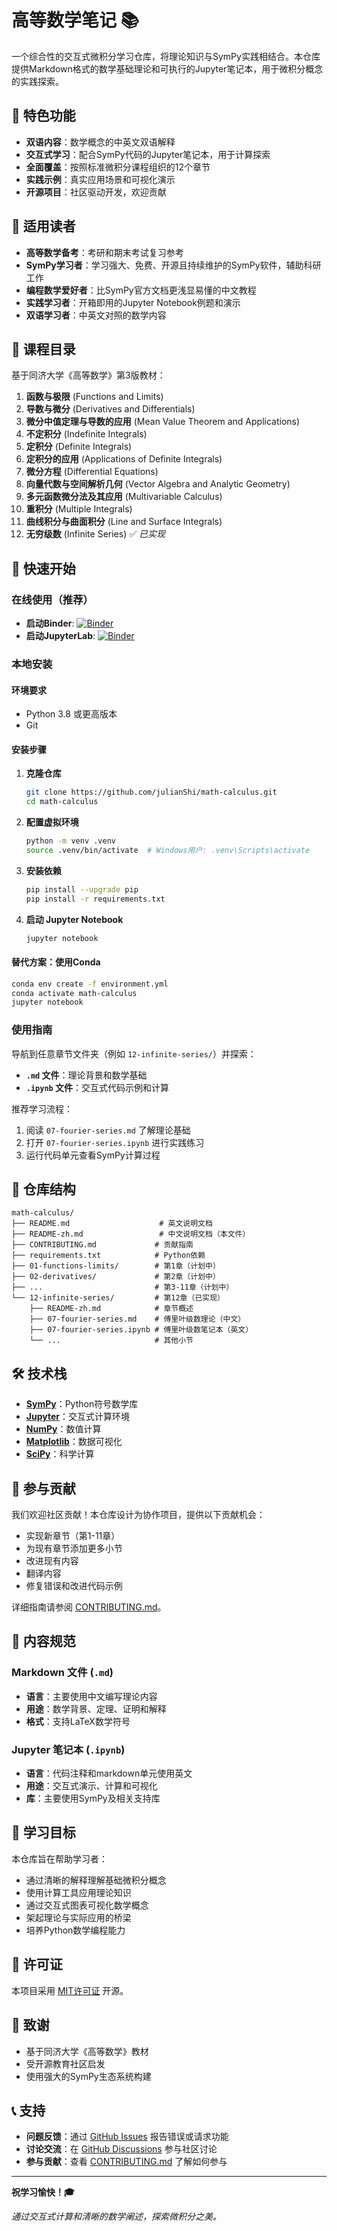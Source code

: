 # 高等数学笔记 📚

一个综合性的交互式微积分学习仓库，将理论知识与SymPy实践相结合。本仓库提供Markdown格式的数学基础理论和可执行的Jupyter笔记本，用于微积分概念的实践探索。

## 🌟 特色功能

- **双语内容**：数学概念的中英文双语解释
- **交互式学习**：配合SymPy代码的Jupyter笔记本，用于计算探索
- **全面覆盖**：按照标准微积分课程组织的12个章节
- **实践示例**：真实应用场景和可视化演示
- **开源项目**：社区驱动开发，欢迎贡献

## 🎯 适用读者

- **高等数学备考**：考研和期末考试复习参考
- **SymPy学习者**：学习强大、免费、开源且持续维护的SymPy软件，辅助科研工作
- **编程数学爱好者**：比SymPy官方文档更浅显易懂的中文教程
- **实践学习者**：开箱即用的Jupyter Notebook例题和演示
- **双语学习者**：中英文对照的数学内容

## 📖 课程目录

基于同济大学《高等数学》第3版教材：

1. **函数与极限** (Functions and Limits)
2. **导数与微分** (Derivatives and Differentials)
3. **微分中值定理与导数的应用** (Mean Value Theorem and Applications)
4. **不定积分** (Indefinite Integrals)
5. **定积分** (Definite Integrals)
6. **定积分的应用** (Applications of Definite Integrals)
7. **微分方程** (Differential Equations)
8. **向量代数与空间解析几何** (Vector Algebra and Analytic Geometry)
9. **多元函数微分法及其应用** (Multivariable Calculus)
10. **重积分** (Multiple Integrals)
11. **曲线积分与曲面积分** (Line and Surface Integrals)
12. **无穷级数** (Infinite Series) ✅ *已实现*

## 🚀 快速开始

### 在线使用（推荐）

- **启动Binder**: [![Binder](https://mybinder.org/badge_logo.svg)](https://mybinder.org/v2/gh/julianShi/math-calculus/HEAD)
- **启动JupyterLab**: [![Binder](https://mybinder.org/badge_logo.svg)](https://mybinder.org/v2/gh/julianShi/math-calculus/HEAD?urlpath=lab)

### 本地安装

#### 环境要求

- Python 3.8 或更高版本
- Git

#### 安装步骤

1. **克隆仓库**
   ```bash
   git clone https://github.com/julianShi/math-calculus.git
   cd math-calculus
   ```

2. **配置虚拟环境**
   ```bash
   python -m venv .venv
   source .venv/bin/activate  # Windows用户: .venv\Scripts\activate
   ```

3. **安装依赖**
   ```bash
   pip install --upgrade pip
   pip install -r requirements.txt
   ```

4. **启动 Jupyter Notebook**
   ```bash
   jupyter notebook
   ```

#### 替代方案：使用Conda

```bash
conda env create -f environment.yml
conda activate math-calculus
jupyter notebook
```

### 使用指南

导航到任意章节文件夹（例如 `12-infinite-series/`）并探索：

- **`.md` 文件**：理论背景和数学基础
- **`.ipynb` 文件**：交互式代码示例和计算

推荐学习流程：
1. 阅读 `07-fourier-series.md` 了解理论基础
2. 打开 `07-fourier-series.ipynb` 进行实践练习
3. 运行代码单元查看SymPy计算过程

## 📁 仓库结构

```
math-calculus/
├── README.md                    # 英文说明文档
├── README-zh.md                 # 中文说明文档（本文件）
├── CONTRIBUTING.md             # 贡献指南
├── requirements.txt            # Python依赖
├── 01-functions-limits/        # 第1章（计划中）
├── 02-derivatives/             # 第2章（计划中）
├── ...                         # 第3-11章（计划中）
└── 12-infinite-series/         # 第12章（已实现）
    ├── README-zh.md            # 章节概述
    ├── 07-fourier-series.md    # 傅里叶级数理论（中文）
    ├── 07-fourier-series.ipynb # 傅里叶级数笔记本（英文）
    └── ...                     # 其他小节
```

## 🛠️ 技术栈

- **[SymPy](https://www.sympy.org/)**：Python符号数学库
- **[Jupyter](https://jupyter.org/)**：交互式计算环境
- **[NumPy](https://numpy.org/)**：数值计算
- **[Matplotlib](https://matplotlib.org/)**：数据可视化
- **[SciPy](https://scipy.org/)**：科学计算

## 🤝 参与贡献

我们欢迎社区贡献！本仓库设计为协作项目，提供以下贡献机会：

- 实现新章节（第1-11章）
- 为现有章节添加更多小节
- 改进现有内容
- 翻译内容
- 修复错误和改进代码示例

详细指南请参阅 [CONTRIBUTING.md](CONTRIBUTING.md)。

## 📝 内容规范

### Markdown 文件 (`.md`)
- **语言**：主要使用中文编写理论内容
- **用途**：数学背景、定理、证明和解释
- **格式**：支持LaTeX数学符号

### Jupyter 笔记本 (`.ipynb`)
- **语言**：代码注释和markdown单元使用英文
- **用途**：交互式演示、计算和可视化
- **库**：主要使用SymPy及相关支持库

## 🎯 学习目标

本仓库旨在帮助学习者：

- 通过清晰的解释理解基础微积分概念
- 使用计算工具应用理论知识
- 通过交互式图表可视化数学概念
- 架起理论与实际应用的桥梁
- 培养Python数学编程能力

## 📄 许可证

本项目采用 [MIT许可证](LICENSE) 开源。

## 🙏 致谢

- 基于同济大学《高等数学》教材
- 受开源教育社区启发
- 使用强大的SymPy生态系统构建

## 📞 支持

- **问题反馈**：通过 [GitHub Issues](https://github.com/yourusername/math-calculus/issues) 报告错误或请求功能
- **讨论交流**：在 [GitHub Discussions](https://github.com/yourusername/math-calculus/discussions) 参与社区讨论
- **参与贡献**：查看 [CONTRIBUTING.md](CONTRIBUTING.md) 了解如何参与

---

**祝学习愉快！🎓**

*通过交互式计算和清晰的数学阐述，探索微积分之美。*
